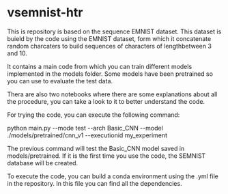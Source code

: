 # vsemnist-htr
This is repository is based on the sequence EMNIST dataset. This dataset is buield by the code using the EMNIST dataset, form which it concatenate random charcaters to build sequences of characters of lengthbetween 3 and 10. 

It contains a main code from which you can train different models implemented in the models folder. Some models have been pretrained so you can use to evaluate the test data.

Thera are also two notebooks where there are some explanations about all the procedure, you can take a look to it to better understand the code.

For trying the code, you can execute the following command:

python  main.py --mode test --arch Basic_CNN --model ./models/pretrained/cnn_v1 --executionid my_experiment

The previous command will test the Basic_CNN model saved in models/pretrained. If it is the first time you use the code, the SEMNIST database will be created.

To execute the code, you can build a conda environment using the .yml file in the repository. In this file you can find all the dependencies.

